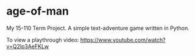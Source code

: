 # age-of-man
My 15-110 Term Project. A simple text-adventure game written in Python.

To view a playthrough video: https://www.youtube.com/watch?v=Q2lp3AeFKLw
